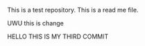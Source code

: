 This is a test repository.
This is a read me file.

UWU this is change




HELLO THIS IS MY THIRD COMMIT
